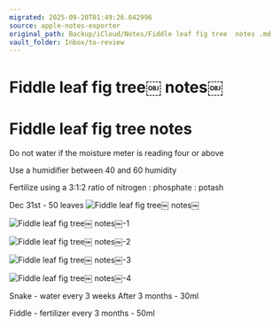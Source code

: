 ```yaml
---
migrated: 2025-09-20T01:49:26.042996
source: apple-notes-exporter
original_path: Backup/iCloud/Notes/Fiddle leaf fig tree￼ notes￼.md
vault_folder: Inbox/to-review
---
```

# Fiddle leaf fig tree￼ notes￼

# Fiddle leaf fig tree notes

Do not water if the moisture meter is reading four or above

Use a humidifier between 40 and 60 humidity

Fertilize using a 3:1:2 ratio of nitrogen : phosphate : potash

Dec 31st - 50 leaves 
![Fiddle leaf fig tree￼ notes￼](images/Fiddle%20leaf%20fig%20tree￼%20notes￼.jpeg)

![Fiddle leaf fig tree￼ notes￼-1](images/Fiddle%20leaf%20fig%20tree￼%20notes￼-1.jpeg)

![Fiddle leaf fig tree￼ notes￼-2](images/Fiddle%20leaf%20fig%20tree￼%20notes￼-2.jpeg)

![Fiddle leaf fig tree￼ notes￼-3](images/Fiddle%20leaf%20fig%20tree￼%20notes￼-3.jpeg)

![Fiddle leaf fig tree￼ notes￼-4](images/Fiddle%20leaf%20fig%20tree￼%20notes￼-4.jpeg)

Snake - water every 3 weeks
After 3 months - 30ml

Fiddle - fertilizer every 3 months - 50ml

